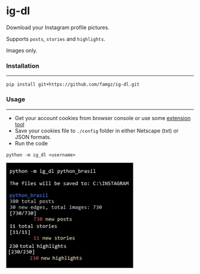 # ig-dl
Download your Instagram profile pictures.

Supports `posts`, `stories` and `highlights`.

Images only.

### Installation
-----
```
pip install git+https://github.com/famgz/ig-dl.git
```

### Usage
-----
- Get your account cookies from browser console or use some [extension tool](https://chrome.google.com/webstore/detail/get-cookiestxt-locally/cclelndahbckbenkjhflpdbgdldlbecc)
- Save your cookies file to `./config` folder in either Netscape (txt) or JSON formats.
- Run the code
```
python -m ig_dl <username>
```

![usage](https://raw.githubusercontent.com/famgz/ig-dl/main/screenshots/screenshot.jpg)
